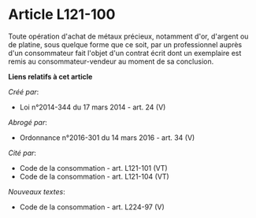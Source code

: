 # Article L121-100

Toute opération d'achat de métaux précieux, notamment d'or, d'argent ou de platine, sous quelque forme que ce soit, par un
professionnel auprès d'un consommateur fait l'objet d'un contrat écrit dont un exemplaire est remis au consommateur-vendeur
au moment de sa conclusion.

**Liens relatifs à cet article**

_Créé par_:

  - Loi n°2014-344 du 17 mars 2014 - art. 24 (V)

_Abrogé par_:

  - Ordonnance n°2016-301 du 14 mars 2016 - art. 34 (V)

_Cité par_:

  - Code de la consommation - art. L121-101 (VT)
  - Code de la consommation - art. L121-104 (VT)

_Nouveaux textes_:

  - Code de la consommation - art. L224-97 (V)
